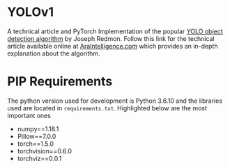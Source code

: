 # YOLOv1

A technical article and PyTorch Implementation of the popular [YOLO object detection algorithm](https://pjreddie.com/darknet/yolov1/) by Joseph Redmon. Follow this link for the technical article available online at [AraIntelligence.com](https://araintelligence.com/blogs/deep-learning/object-detection/yolo_v1/) which provides an in-depth explanation about the algorithm.

# PIP Requirements
The python version used for development is Python 3.6.10 and the libraries used are located in `requirements.txt`. Highlighted below are the most important ones

* numpy==1.18.1
* Pillow==7.0.0
* torch==1.5.0
* torchvision==0.6.0
* torchviz==0.0.1

